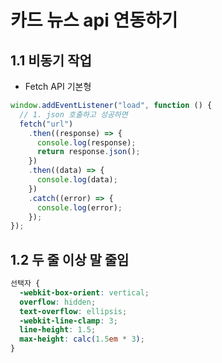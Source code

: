 # 카드 뉴스 api 연동하기

## 1.1 비동기 작업

- Fetch API 기본형

```js
window.addEventListener("load", function () {
  // 1. json 호출하고 성공하면
  fetch("url")
    .then((response) => {
      console.log(response);
      return response.json();
    })
    .then((data) => {
      console.log(data);
    })
    .catch((error) => {
      console.log(error);
    });
});
```

## 1.2 두 줄 이상 말 줄임

```css
선택자 {
  -webkit-box-orient: vertical;
  overflow: hidden;
  text-overflow: ellipsis;
  -webkit-line-clamp: 3;
  line-height: 1.5;
  max-height: calc(1.5em * 3);
}
```
